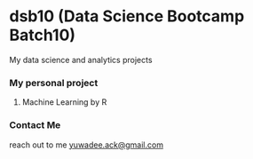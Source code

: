 # dsb10 (Data Science Bootcamp Batch10)
My data science and analytics projects

### My personal project
1. Machine Learning by R 

### Contact Me
reach out to me yuwadee.ack@gmail.com

